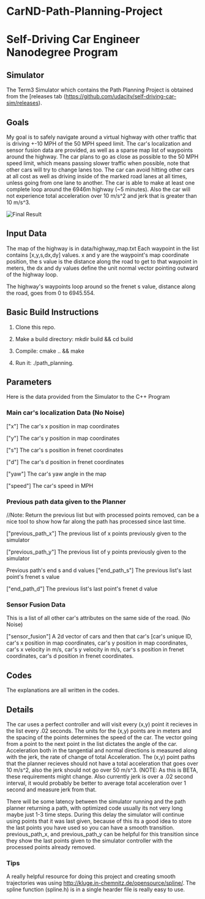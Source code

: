 # CarND-Path-Planning-Project
# Self-Driving Car Engineer Nanodegree Program

## Simulator
The Term3 Simulator which contains the Path Planning Project is obtained from the [releases tab (https://github.com/udacity/self-driving-car-sim/releases).

## Goals

My goal is to safely navigate around a virtual highway with other traffic that is driving +-10 MPH of the 50 MPH speed limit. The car's localization and sensor fusion data are provided, as well as a sparse map list of waypoints around the highway. The car plans to go as close as possible to the 50 MPH speed limit, which means passing slower traffic when possible, note that other cars will try to change lanes too. The car can avoid hitting other cars at all cost as well as driving inside of the marked road lanes at all times, unless going from one lane to another. The car is able to make at least one complete loop around the 6946m highway (~5 minutes). Also the car will not experience total acceleration over 10 m/s^2 and jerk that is greater than 10 m/s^3.

![Final Result](pathplanning.png)

## Input Data

The map of the highway is in data/highway_map.txt
Each waypoint in the list contains [x,y,s,dx,dy] values. x and y are the waypoint's map coordinate position, the s value is the distance along the road to get to that waypoint in meters, the dx and dy values define the unit normal vector pointing outward of the highway loop.

The highway's waypoints loop around so the frenet s value, distance along the road, goes from 0 to 6945.554.

## Basic Build Instructions

1. Clone this repo.

2. Make a build directory: mkdir build && cd build

3. Compile: cmake .. && make

4. Run it: ./path_planning.

## Parameters

Here is the data provided from the Simulator to the C++ Program


### Main car's localization Data (No Noise)

["x"] The car's x position in map coordinates

["y"] The car's y position in map coordinates

["s"] The car's s position in frenet coordinates

["d"] The car's d position in frenet coordinates

["yaw"] The car's yaw angle in the map

["speed"] The car's speed in MPH

### Previous path data given to the Planner

//Note: Return the previous list but with processed points removed, can be a nice tool to show how far along the path has processed since last time.

["previous_path_x"] The previous list of x points previously given to the simulator

["previous_path_y"] The previous list of y points previously given to the simulator

Previous path's end s and d values
["end_path_s"] The previous list's last point's frenet s value

["end_path_d"] The previous list's last point's frenet d value

### Sensor Fusion Data

This is a list of all other car's attributes on the same side of the road. (No Noise)

["sensor_fusion"] A 2d vector of cars and then that car's [car's unique ID, car's x position in map coordinates, car's y position in map coordinates, car's x velocity in m/s, car's y velocity in m/s, car's s position in frenet coordinates, car's d position in frenet coordinates.

## Codes
The explanations are all written in the codes.

## Details

The car uses a perfect controller and will visit every (x,y) point it recieves in the list every .02 seconds. The units for the (x,y) points are in meters and the spacing of the points determines the speed of the car. The vector going from a point to the next point in the list dictates the angle of the car. Acceleration both in the tangential and normal directions is measured along with the jerk, the rate of change of total Acceleration. The (x,y) point paths that the planner recieves should not have a total acceleration that goes over 10 m/s^2, also the jerk should not go over 50 m/s^3. (NOTE: As this is BETA, these requirements might change. Also currently jerk is over a .02 second interval, it would probably be better to average total acceleration over 1 second and measure jerk from that.

There will be some latency between the simulator running and the path planner returning a path, with optimized code usually its not very long maybe just 1-3 time steps. During this delay the simulator will continue using points that it was last given, because of this its a good idea to store the last points you have used so you can have a smooth transition. previous_path_x, and previous_path_y can be helpful for this transition since they show the last points given to the simulator controller with the processed points already removed. 

### Tips

A really helpful resource for doing this project and creating smooth trajectories was using http://kluge.in-chemnitz.de/opensource/spline/. The spline function (spline.h) is in a single hearder file is really easy to use.
